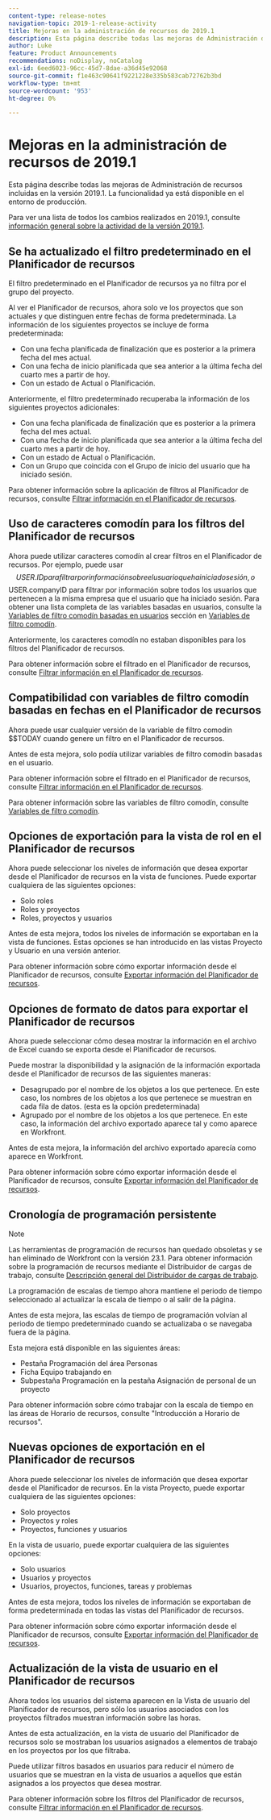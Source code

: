 ```yaml
---
content-type: release-notes
navigation-topic: 2019-1-release-activity
title: Mejoras en la administración de recursos de 2019.1
description: Esta página describe todas las mejoras de Administración de recursos incluidas en la versión 2019.1. La funcionalidad ya está disponible en el entorno de producción.
author: Luke
feature: Product Announcements
recommendations: noDisplay, noCatalog
exl-id: 6eed6023-96cc-45d7-8dae-a36d45e92068
source-git-commit: f1e463c90641f9221228e335b583cab72762b3bd
workflow-type: tm+mt
source-wordcount: '953'
ht-degree: 0%

---
```


# Mejoras en la administración de recursos de 2019.1

Esta página describe todas las mejoras de Administración de recursos incluidas en la versión 2019.1. La funcionalidad ya está disponible en el entorno de producción.

Para ver una lista de todos los cambios realizados en 2019.1, consulte [información general sobre la actividad de la versión 2019.1](../../../../product-announcements/product-releases/quarterly-release-archive/2019.1-release-activity/2019-1-release-activity-overview.md).

## Se ha actualizado el filtro predeterminado en el Planificador de recursos

El filtro predeterminado en el Planificador de recursos ya no filtra por el grupo del proyecto.

Al ver el Planificador de recursos, ahora solo ve los proyectos que son actuales y que distinguen entre fechas de forma predeterminada. La información de los siguientes proyectos se incluye de forma predeterminada:

* Con una fecha planificada de finalización que es posterior a la primera fecha del mes actual.
* Con una fecha de inicio planificada que sea anterior a la última fecha del cuarto mes a partir de hoy.
* Con un estado de Actual o Planificación.

Anteriormente, el filtro predeterminado recuperaba la información de los siguientes proyectos adicionales:

* Con una fecha planificada de finalización que es posterior a la primera fecha del mes actual.
* Con una fecha de inicio planificada que sea anterior a la última fecha del cuarto mes a partir de hoy.
* Con un estado de Actual o Planificación.
* Con un Grupo que coincida con el Grupo de inicio del usuario que ha iniciado sesión.

Para obtener información sobre la aplicación de filtros al Planificador de recursos, consulte [Filtrar información en el Planificador de recursos](../../../../resource-mgmt/resource-planning/filter-resource-planner.md).

## Uso de caracteres comodín para los filtros del Planificador de recursos

Ahora puede utilizar caracteres comodín al crear filtros en el Planificador de recursos. Por ejemplo, puede usar $$USER.ID para filtrar por información sobre el usuario que ha iniciado sesión, o $$USER.companyID para filtrar por información sobre todos los usuarios que pertenecen a la misma empresa que el usuario que ha iniciado sesión. Para obtener una lista completa de las variables basadas en usuarios, consulte la [Variables de filtro comodín basadas en usuarios](../../../../reports-and-dashboards/reports/reporting-elements/understand-wildcard-filter-variables.md#user-based-variables) sección en [Variables de filtro comodín](../../../../reports-and-dashboards/reports/reporting-elements/understand-wildcard-filter-variables.md).

Anteriormente, los caracteres comodín no estaban disponibles para los filtros del Planificador de recursos.

Para obtener información sobre el filtrado en el Planificador de recursos, consulte [Filtrar información en el Planificador de recursos](../../../../resource-mgmt/resource-planning/filter-resource-planner.md).

<!--
<iframe class="mt-media" src="assets/290697527?title=0&byline=0&portrait=0" width="640px" height="360px" frameborder="0" allowfullscreen></iframe>
-->

## Compatibilidad con variables de filtro comodín basadas en fechas en el Planificador de recursos

Ahora puede usar cualquier versión de la variable de filtro comodín $$TODAY cuando genere un filtro en el Planificador de recursos.

Antes de esta mejora, solo podía utilizar variables de filtro comodín basadas en el usuario.

Para obtener información sobre el filtrado en el Planificador de recursos, consulte [Filtrar información en el Planificador de recursos](../../../../resource-mgmt/resource-planning/filter-resource-planner.md).

Para obtener información sobre las variables de filtro comodín, consulte [Variables de filtro comodín](../../../../reports-and-dashboards/reports/reporting-elements/understand-wildcard-filter-variables.md).

## Opciones de exportación para la vista de rol en el Planificador de recursos

Ahora puede seleccionar los niveles de información que desea exportar desde el Planificador de recursos en la vista de funciones. Puede exportar cualquiera de las siguientes opciones:

* Solo roles
* Roles y proyectos
* Roles, proyectos y usuarios

Antes de esta mejora, todos los niveles de información se exportaban en la vista de funciones. Estas opciones se han introducido en las vistas Proyecto y Usuario en una versión anterior.

Para obtener información sobre cómo exportar información desde el Planificador de recursos, consulte [Exportar información del Planificador de recursos](../../../../resource-mgmt/resource-planning/export-resource-planner.md).

## Opciones de formato de datos para exportar el Planificador de recursos

Ahora puede seleccionar cómo desea mostrar la información en el archivo de Excel cuando se exporta desde el Planificador de recursos.

Puede mostrar la disponibilidad y la asignación de la información exportada desde el Planificador de recursos de las siguientes maneras:

* Desagrupado por el nombre de los objetos a los que pertenece. En este caso, los nombres de los objetos a los que pertenece se muestran en cada fila de datos. (esta es la opción predeterminada)
* Agrupado por el nombre de los objetos a los que pertenece. En este caso, la información del archivo exportado aparece tal y como aparece en Workfront.

Antes de esta mejora, la información del archivo exportado aparecía como aparece en Workfront.

Para obtener información sobre cómo exportar información desde el Planificador de recursos, consulte [Exportar información del Planificador de recursos](../../../../resource-mgmt/resource-planning/export-resource-planner.md).

## Cronología de programación persistente

>[!NOTE]
>
>Las herramientas de programación de recursos han quedado obsoletas y se han eliminado de Workfront con la versión 23.1. Para obtener información sobre la programación de recursos mediante el Distribuidor de cargas de trabajo, consulte [Descripción general del Distribuidor de cargas de trabajo](../../../../resource-mgmt/workload-balancer/overview-workload-balancer.md).

La programación de escalas de tiempo ahora mantiene el periodo de tiempo seleccionado al actualizar la escala de tiempo o al salir de la página.

Antes de esta mejora, las escalas de tiempo de programación volvían al periodo de tiempo predeterminado cuando se actualizaba o se navegaba fuera de la página.

Esta mejora está disponible en las siguientes áreas:

* Pestaña Programación del área Personas
* Ficha Equipo trabajando en
* Subpestaña Programación en la pestaña Asignación de personal de un proyecto

Para obtener información sobre cómo trabajar con la escala de tiempo en las áreas de Horario de recursos, consulte &quot;Introducción a Horario de recursos&quot;.

## Nuevas opciones de exportación en el Planificador de recursos

Ahora puede seleccionar los niveles de información que desea exportar desde el Planificador de recursos. En la vista Proyecto, puede exportar cualquiera de las siguientes opciones:

* Solo proyectos
* Proyectos y roles
* Proyectos, funciones y usuarios

En la vista de usuario, puede exportar cualquiera de las siguientes opciones:

* Solo usuarios
* Usuarios y proyectos
* Usuarios, proyectos, funciones, tareas y problemas

Antes de esta mejora, todos los niveles de información se exportaban de forma predeterminada en todas las vistas del Planificador de recursos.

Para obtener información sobre cómo exportar información desde el Planificador de recursos, consulte [Exportar información del Planificador de recursos](../../../../resource-mgmt/resource-planning/export-resource-planner.md).

## Actualización de la vista de usuario en el Planificador de recursos

Ahora todos los usuarios del sistema aparecen en la Vista de usuario del Planificador de recursos, pero sólo los usuarios asociados con los proyectos filtrados muestran información sobre las horas.

Antes de esta actualización, en la vista de usuario del Planificador de recursos solo se mostraban los usuarios asignados a elementos de trabajo en los proyectos por los que filtraba.

Puede utilizar filtros basados en usuarios para reducir el número de usuarios que se muestran en la vista de usuarios a aquellos que están asignados a los proyectos que desea mostrar.

Para obtener información sobre los filtros del Planificador de recursos, consulte [Filtrar información en el Planificador de recursos](../../../../resource-mgmt/resource-planning/filter-resource-planner.md).
